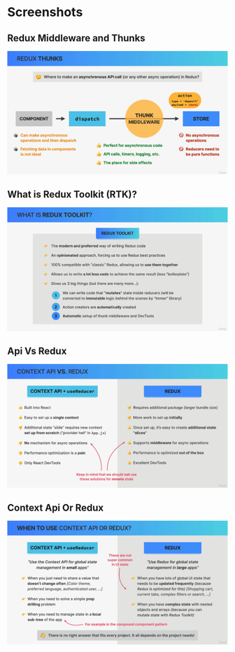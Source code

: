 # Screenshots

## Redux Middleware and Thunks
![Redux Middleware and Thunks](ReduxMiddlewareandThunks.png)

## What is Redux Toolkit (RTK)?
![What is Redux Toolkit (RTK)?](WhatisReduxToolkitRTK.png)

## Api Vs Redux
![Api Vs Redux](ApiVsRedux.png)

## Context Api Or Redux
![Context Api Or Redux](ContextApiOrRedux.png)